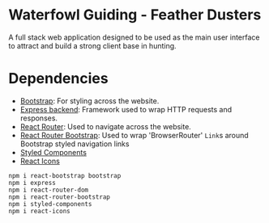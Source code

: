 # Waterfowl Guiding - Feather Dusters

A full stack web application designed to be used as the main user interface to attract and build a strong client base in hunting.

# Dependencies

- [Bootstrap](https://react-bootstrap.github.io/getting-started/introduction): For styling across the website.
- [Express backend](https://expressjs.com/): Framework used to wrap HTTP requests and responses.
- [React Router](https://v5.reactrouter.com/web/guides/quick-start): Used to navigate across the website.
- [React Router Bootstrap](https://www.npmjs.com/package/react-router-bootstrap): Used to wrap 'BrowserRouter' `Link`s around Bootstrap styled navigation links
- [Styled Components](https://styled-components.com/)
- [React Icons](https://react-icons.github.io/react-icons/)

```
npm i react-bootstrap bootstrap
npm i express
npm i react-router-dom
npm i react-router-bootstrap
npm i styled-components
npm i react-icons
```
